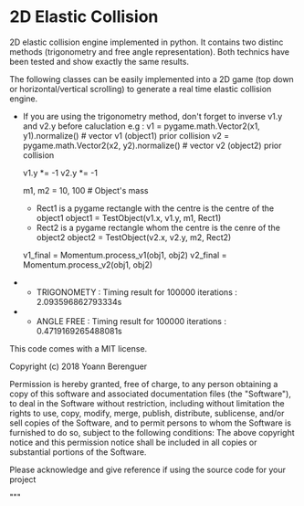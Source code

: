 # 2D Elastic Collision 

2D elastic collision engine implemented in python. 
It contains two distinc methods (trigonometry and free angle representation). 
Both technics have been tested and show exactly the same results. 

The following classes can be easily implemented into a 2D game (top down or horizontal/vertical scrolling) to generate
a real time elastic collision engine.

* If you are using the trigonometry method, don't forget to inverse v1.y and v2.y before caluclation 
e.g :
  v1 = pygame.math.Vector2(x1, y1).normalize()   # vector v1 (object1) prior collision 
  v2 = pygame.math.Vector2(x2, y2).normalize()   # vector v2 (object2) prior collision
  
  v1.y *= -1
  v2.y *= -1

  m1, m2 = 10, 100  #  Object's mass 
  
  * Rect1 is a pygame rectangle with the centre is the centre of the object1 
  object1 = TestObject(v1.x, v1.y, m1, Rect1) 
  * Rect2 is a pygame rectangle whom the centre is the cenre of the object2
  object2 = TestObject(v2.x, v2.y, m2, Rect2)

  v1_final = Momentum.process_v1(obj1, obj2)
  v2_final = Momentum.process_v2(obj1, obj2) 

                        


* - TRIGONOMETY : Timing result for 100000 iterations  : 2.093596862793334s
* - ANGLE FREE  : Timing result for 100000 iterations  : 0.4719169265488081s

This code comes with a MIT license.

Copyright (c) 2018 Yoann Berenguer

Permission is hereby granted, free of charge, to any person obtaining a copy
of this software and associated documentation files (the "Software"), to deal
in the Software without restriction, including without limitation the rights
to use, copy, modify, merge, publish, distribute, sublicense, and/or sell
copies of the Software, and to permit persons to whom the Software is
furnished to do so, subject to the following conditions:
The above copyright notice and this permission notice shall be included in all
copies or substantial portions of the Software.

Please acknowledge and give reference if using the source code for your project

"""

